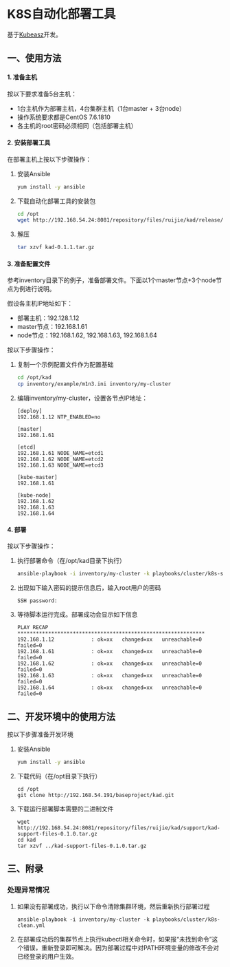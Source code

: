 # K8S自动化部署工具

基于[Kubeasz](https://github.com/gjmzj/kubeasz)开发。

## 一、使用方法

#### 1. 准备主机

按以下要求准备5台主机：

- 1台主机作为部署主机，4台集群主机（1台master + 3台node）
- 操作系统要求都是CentOS 7.6.1810
- 各主机的root密码必须相同（包括部署主机）

#### 2. 安装部署工具

在部署主机上按以下步骤操作：

1. 安装Ansible
    ```bash
    yum install -y ansible
    ```
1. 下载自动化部署工具的安装包
    ```bash
    cd /opt
    wget http://192.168.54.24:8081/repository/files/ruijie/kad/release/kad-0.1.1.tar.gz
    ```
1. 解压
    ```bash
    tar xzvf kad-0.1.1.tar.gz
    ```

#### 3. 准备配置文件

参考inventory目录下的例子，准备部署文件。下面以1个master节点+3个node节点为例进行说明。

假设各主机IP地址如下：
- 部署主机：192.128.1.12
- master节点：192.168.1.61
- node节点：192.168.1.62, 192.168.1.63, 192.168.1.64

按以下步骤操作：
1. 复制一个示例配置文件作为配置基础
    ```bash
    cd /opt/kad
    cp inventory/example/m1n3.ini inventory/my-cluster
    ```
1. 编辑inventory/my-cluster，设置各节点IP地址：
    ```
    [deploy]
    192.168.1.12 NTP_ENABLED=no

    [master]
    192.168.1.61

    [etcd]
    192.168.1.61 NODE_NAME=etcd1
    192.168.1.62 NODE_NAME=etcd2
    192.168.1.63 NODE_NAME=etcd3

    [kube-master]
    192.168.1.61

    [kube-node]
    192.168.1.62
    192.168.1.63
    192.168.1.64
    ```

#### 4. 部署

按以下步骤操作：

1. 执行部署命令（在/opt/kad目录下执行）
    ```bash
    ansible-playbook -i inventory/my-cluster -k playbooks/cluster/k8s-setup.yml
    ```
1. 出现如下输入密码的提示信息后，输入root用户的密码
    ```
    SSH password:
    ```
1. 等待脚本运行完成。部署成功会显示如下信息
    ```
    PLAY RECAP *************************************************************
    192.168.1.12            : ok=xx   changed=xx   unreachable=0    failed=0
    192.168.1.61            : ok=xx   changed=xx   unreachable=0    failed=0
    192.168.1.62            : ok=xx   changed=xx   unreachable=0    failed=0
    192.168.1.63            : ok=xx   changed=xx   unreachable=0    failed=0
    192.168.1.64            : ok=xx   changed=xx   unreachable=0    failed=0
    ```

## 二、开发环境中的使用方法

按以下步骤准备开发环境

1. 安装Ansible
    ```bash
    yum install -y ansible
    ```
1. 下载代码（在/opt目录下执行）
    ```
    cd /opt
    git clone http://192.168.54.191/baseproject/kad.git
    ```
1. 下载运行部署脚本需要的二进制文件
    ```
    wget http://192.168.54.24:8081/repository/files/ruijie/kad/support/kad-support-files-0.1.0.tar.gz
    cd kad
    tar xzvf ../kad-support-files-0.1.0.tar.gz
    ```

## 三、附录

### 处理异常情况

1. 如果没有部署成功，执行以下命令清除集群环境，然后重新执行部署过程
    ```
    ansible-playbook -i inventory/my-cluster -k playbooks/cluster/k8s-clean.yml
    ```
1. 在部署成功后的集群节点上执行kubectl相关命令时，如果报“未找到命令”这个错误，重新登录即可解决。因为部署过程中对PATH环境变量的修改不会对已经登录的用户生效。
